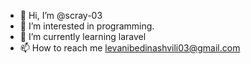 - 👋 Hi, I’m @scray-03
- 👀 I’m interested in programming.
- 🌱 I’m currently learning laravel
- 📫 How to reach me levanibedinashvili03@gmail.com
